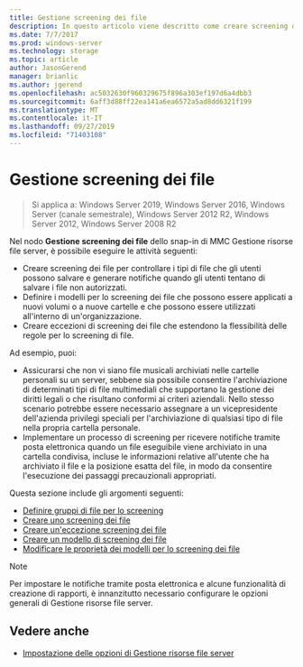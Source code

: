 ```yaml
---
title: Gestione screening dei file
description: In questo articolo viene descritto come creare screening dei file, generare notifiche, definire i modelli per lo screening dei file e creare eccezioni di screening dei file
ms.date: 7/7/2017
ms.prod: windows-server
ms.technology: storage
ms.topic: article
author: JasonGerend
manager: brianlic
ms.author: jgerend
ms.openlocfilehash: ac5032630f960329675f896a303ef197d6a4dbb3
ms.sourcegitcommit: 6aff3d88ff22ea141a6ea6572a5ad8dd6321f199
ms.translationtype: MT
ms.contentlocale: it-IT
ms.lasthandoff: 09/27/2019
ms.locfileid: "71403108"
---
```

# <a name="file-screening-management"></a>Gestione screening dei file

> Si applica a: Windows Server 2019, Windows Server 2016, Windows Server (canale semestrale), Windows Server 2012 R2, Windows Server 2012, Windows Server 2008 R2

Nel nodo **Gestione screening dei file** dello snap-in di MMC Gestione risorse file server, è possibile eseguire le attività seguenti:

-   Creare screening dei file per controllare i tipi di file che gli utenti possono salvare e generare notifiche quando gli utenti tentano di salvare i file non autorizzati.
-   Definire i modelli per lo screening dei file che possono essere applicati a nuovi volumi o a nuove cartelle e che possono essere utilizzati all'interno di un'organizzazione.
-   Creare eccezioni di screening dei file che estendono la flessibilità delle regole per lo screening di file.

Ad esempio, puoi:

-   Assicurarsi che non vi siano file musicali archiviati nelle cartelle personali su un server, sebbene sia possibile consentire l'archiviazione di determinati tipi di file multimediali che supportano la gestione dei diritti legali o che risultano conformi ai criteri aziendali. Nello stesso scenario potrebbe essere necessario assegnare a un vicepresidente dell'azienda privilegi speciali per l'archiviazione di qualsiasi tipo di file nella propria cartella personale.
-   Implementare un processo di screening per ricevere notifiche tramite posta elettronica quando un file eseguibile viene archiviato in una cartella condivisa, incluse le informazioni relative all'utente che ha archiviato il file e la posizione esatta del file, in modo da consentire l'esecuzione dei passaggi precauzionali appropriati.

Questa sezione include gli argomenti seguenti:

-   [Definire gruppi di file per lo screening](define-file-groups-for-screening.md)
-   [Creare uno screening dei file](create-file-screen.md)
-   [Creare un'eccezione screening dei file](create-file-screen-exception.md)
-   [Creare un modello di screening dei file](create-file-screen-template.md)
-   [Modificare le proprietà dei modelli per lo screening dei file](edit-file-screen-template-properties.md)

> [!Note]
> Per impostare le notifiche tramite posta elettronica e alcune funzionalità di creazione di rapporti, è innanzitutto necessario configurare le opzioni generali di Gestione risorse file server.

## <a name="see-also"></a>Vedere anche

-   [Impostazione delle opzioni di Gestione risorse file server](setting-file-server-resource-manager-options.md)


